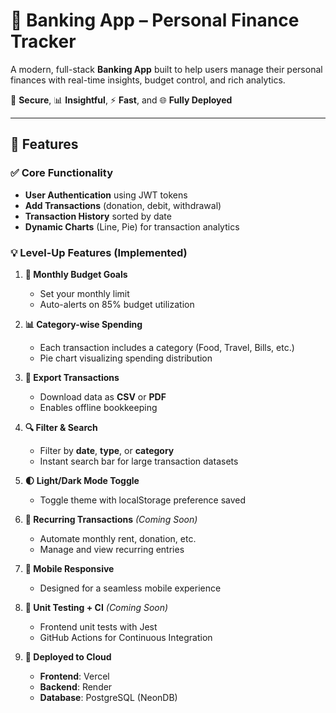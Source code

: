 # 💸 Banking App – Personal Finance Tracker

A modern, full-stack **Banking App** built to help users manage their personal finances with real-time insights, budget control, and rich analytics.

🔐 **Secure**, 📊 **Insightful**, ⚡ **Fast**, and 🌐 **Fully Deployed**

---

## 🚀 Features

### ✅ Core Functionality
- **User Authentication** using JWT tokens
- **Add Transactions** (donation, debit, withdrawal)
- **Transaction History** sorted by date
- **Dynamic Charts** (Line, Pie) for transaction analytics

### 💡 Level-Up Features (Implemented)
1. **🎯 Monthly Budget Goals**
   - Set your monthly limit
   - Auto-alerts on 85% budget utilization

2. **📊 Category-wise Spending**
   - Each transaction includes a category (Food, Travel, Bills, etc.)
   - Pie chart visualizing spending distribution

3. **📁 Export Transactions**
   - Download data as **CSV** or **PDF**
   - Enables offline bookkeeping

4. **🔍 Filter & Search**
   - Filter by **date**, **type**, or **category**
   - Instant search bar for large transaction datasets

5. **🌓 Light/Dark Mode Toggle**
   - Toggle theme with localStorage preference saved

6. **🔁 Recurring Transactions** *(Coming Soon)*
   - Automate monthly rent, donation, etc.
   - Manage and view recurring entries

7. **📱 Mobile Responsive**
   - Designed for a seamless mobile experience

8. **🧪 Unit Testing + CI** *(Coming Soon)*
   - Frontend unit tests with Jest
   - GitHub Actions for Continuous Integration

9. **🚀 Deployed to Cloud**
   - **Frontend**: Vercel  
   - **Backend**: Render  
   - **Database**: PostgreSQL (NeonDB)
